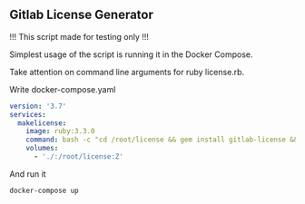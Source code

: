 ## Gitlab License Generator

!!! This script made for testing only !!!

Simplest usage of the script is running it in the Docker Compose.

Take attention on command line arguments for ruby license.rb.

Write docker-compose.yaml
```yaml
version: '3.7'
services:
  makelicense:
    image: ruby:3.3.0
    command: bash -c "cd /root/license && gem install gitlab-license && rm -f Gitlab.gitlab-license license_key license_key.pub && ruby license.rb 'My Name' 'My Organization' mymail@example.com"
    volumes:
      - './:/root/license:Z'
```

And run it
```sh
docker-compose up
```
